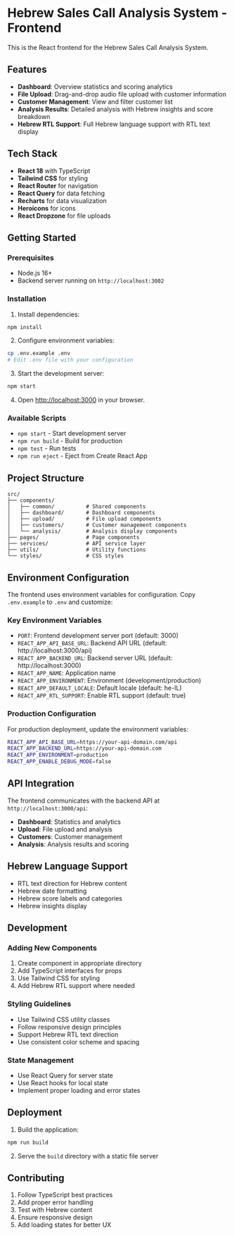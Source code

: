 # Hebrew Sales Call Analysis System - Frontend

This is the React frontend for the Hebrew Sales Call Analysis System.

## Features

- **Dashboard**: Overview statistics and scoring analytics
- **File Upload**: Drag-and-drop audio file upload with customer information
- **Customer Management**: View and filter customer list
- **Analysis Results**: Detailed analysis with Hebrew insights and score breakdown
- **Hebrew RTL Support**: Full Hebrew language support with RTL text display

## Tech Stack

- **React 18** with TypeScript
- **Tailwind CSS** for styling
- **React Router** for navigation
- **React Query** for data fetching
- **Recharts** for data visualization
- **Heroicons** for icons
- **React Dropzone** for file uploads

## Getting Started

### Prerequisites

- Node.js 16+ 
- Backend server running on `http://localhost:3002`

### Installation

1. Install dependencies:
```bash
npm install
```

2. Configure environment variables:
```bash
cp .env.example .env
# Edit .env file with your configuration
```

3. Start the development server:
```bash
npm start
```

4. Open [http://localhost:3000](http://localhost:3000) in your browser.

### Available Scripts

- `npm start` - Start development server
- `npm run build` - Build for production
- `npm test` - Run tests
- `npm run eject` - Eject from Create React App

## Project Structure

```
src/
├── components/
│   ├── common/          # Shared components
│   ├── dashboard/       # Dashboard components
│   ├── upload/          # File upload components
│   ├── customers/       # Customer management components
│   └── analysis/        # Analysis display components
├── pages/               # Page components
├── services/            # API service layer
├── utils/               # Utility functions
└── styles/              # CSS styles
```

## Environment Configuration

The frontend uses environment variables for configuration. Copy `.env.example` to `.env` and customize:

### Key Environment Variables

- `PORT`: Frontend development server port (default: 3000)
- `REACT_APP_API_BASE_URL`: Backend API URL (default: http://localhost:3000/api)
- `REACT_APP_BACKEND_URL`: Backend server URL (default: http://localhost:3000)
- `REACT_APP_NAME`: Application name
- `REACT_APP_ENVIRONMENT`: Environment (development/production)
- `REACT_APP_DEFAULT_LOCALE`: Default locale (default: he-IL)
- `REACT_APP_RTL_SUPPORT`: Enable RTL support (default: true)

### Production Configuration

For production deployment, update the environment variables:

```bash
REACT_APP_API_BASE_URL=https://your-api-domain.com/api
REACT_APP_BACKEND_URL=https://your-api-domain.com
REACT_APP_ENVIRONMENT=production
REACT_APP_ENABLE_DEBUG_MODE=false
```

## API Integration

The frontend communicates with the backend API at `http://localhost:3000/api`:

- **Dashboard**: Statistics and analytics
- **Upload**: File upload and analysis
- **Customers**: Customer management
- **Analysis**: Analysis results and scoring

## Hebrew Language Support

- RTL text direction for Hebrew content
- Hebrew date formatting
- Hebrew score labels and categories
- Hebrew insights display

## Development

### Adding New Components

1. Create component in appropriate directory
2. Add TypeScript interfaces for props
3. Use Tailwind CSS for styling
4. Add Hebrew RTL support where needed

### Styling Guidelines

- Use Tailwind CSS utility classes
- Follow responsive design principles
- Support Hebrew RTL text direction
- Use consistent color scheme and spacing

### State Management

- Use React Query for server state
- Use React hooks for local state
- Implement proper loading and error states

## Deployment

1. Build the application:
```bash
npm run build
```

2. Serve the `build` directory with a static file server

## Contributing

1. Follow TypeScript best practices
2. Add proper error handling
3. Test with Hebrew content
4. Ensure responsive design
5. Add loading states for better UX
